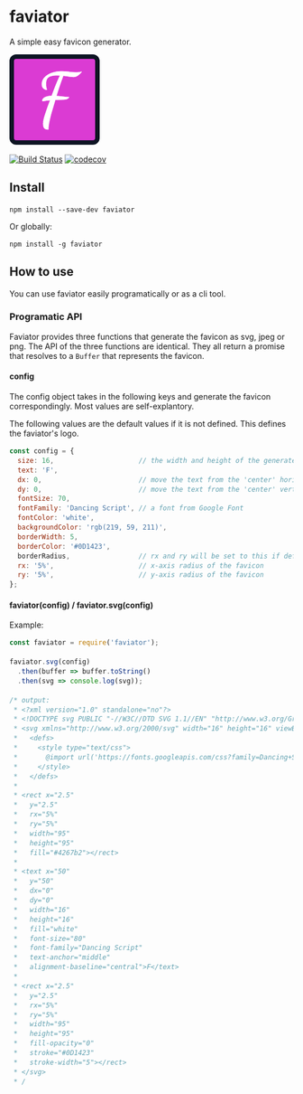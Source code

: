 # faviator
A simple easy favicon generator.

![Logo](favicon.png)

[![Build Status](https://travis-ci.org/ycmjason/faviator.svg?branch=master)](https://travis-ci.org/ycmjason/faviator)
[![codecov](https://codecov.io/gh/ycmjason/faviator/branch/master/graph/badge.svg)](https://codecov.io/gh/ycmjason/faviator)

## Install

```
npm install --save-dev faviator
```

Or globally:
```
npm install -g faviator
```

## How to use

You can use faviator easily programatically or as a cli tool. 

### Programatic API

Faviator provides three functions that generate the favicon as svg, jpeg or png. The API of the three functions are identical. They all return a promise that resolves to a `Buffer` that represents the favicon.

#### config
The config object takes in the following keys and generate the favicon correspondingly. Most values are self-explantory.

The following values are the default values if it is not defined. This defines the faviator's logo.
```javascript
const config = {
  size: 16,                     // the width and height of the generated image (in px) 
  text: 'F',
  dx: 0,                        // move the text from the 'center' horizontally
  dy: 0,                        // move the text from the 'center' vertically
  fontSize: 70,
  fontFamily: 'Dancing Script', // a font from Google Font
  fontColor: 'white',
  backgroundColor: 'rgb(219, 59, 211)',
  borderWidth: 5,
  borderColor: '#0D1423',
  borderRadius,                 // rx and ry will be set to this if defined
  rx: '5%',                     // x-axis radius of the favicon
  ry: '5%',                     // y-axis radius of the favicon
};
```

#### faviator(config) / faviator.svg(config)

Example:
```javascript
const faviator = require('faviator');

faviator.svg(config)
  .then(buffer => buffer.toString()
  .then(svg => console.log(svg));

/* output:
 * <?xml version="1.0" standalone="no"?>
 * <!DOCTYPE svg PUBLIC "-//W3C//DTD SVG 1.1//EN" "http://www.w3.org/Graphics/SVG/1.1/DTD/svg11.dtd">
 * <svg xmlns="http://www.w3.org/2000/svg" width="16" height="16" viewBox="0 0 100 100">
 *   <defs>
 *     <style type="text/css">
 *       @import url('https://fonts.googleapis.com/css?family=Dancing+Script');
 *     </style>
 *   </defs>
 * 
 * <rect x="2.5"
 *   y="2.5"
 *   rx="5%"
 *   ry="5%"
 *   width="95"
 *   height="95"
 *   fill="#4267b2"></rect>
 * 
 * <text x="50"
 *   y="50"
 *   dx="0"
 *   dy="0"
 *   width="16"
 *   height="16"
 *   fill="white"
 *   font-size="80"
 *   font-family="Dancing Script"
 *   text-anchor="middle"
 *   alignment-baseline="central">F</text>
 * 
 * <rect x="2.5"
 *   y="2.5"
 *   rx="5%"
 *   ry="5%"
 *   width="95"
 *   height="95"
 *   fill-opacity="0"
 *   stroke="#0D1423"
 *   stroke-width="5"></rect>
 * </svg>
 * / 
```

